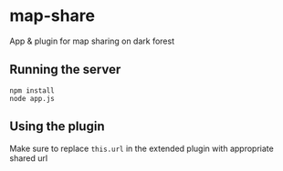 # map-share
App &amp; plugin for map sharing on dark forest


## Running the server
```
npm install
node app.js
```

## Using the plugin
Make sure to replace `this.url` in the extended plugin with appropriate shared url
